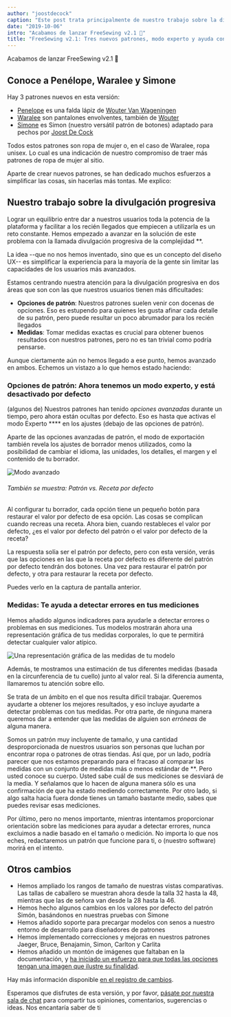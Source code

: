 ```yaml
---
author: "joostdecock"
caption: "Este post trata principalmente de nuestro trabajo sobre la divulgación progresiva. También: ¡Tres nuevos patrones!"
date: "2019-10-06"
intro: "Acabamos de lanzar FreeSewing v2.1 🎉"
title: "FreeSewing v2.1: Tres nuevos patrones, modo experto y ayuda con las medidas"
---
```



Acabamos de lanzar FreeSewing v2.1 🎉

## Conoce a Penélope, Waralee y Simone

Hay 3 patrones nuevos en esta versión:

 - [Penelope](/patterns/penelope) es una falda lápiz de [Wouter Van Wageningen](/users/wouter.vdub)
 - [Waralee](/patterns/waralee) son pantalones envolventes, también de [Wouter](/users/wouter.vdub)
 - [Simone](/patterns/simone) es Simon (nuestro versátil patrón de botones) adaptado para pechos por [Joost De Cock](/users/joost)

Todos estos patrones son ropa de mujer o, en el caso de Waralee, ropa unisex. Lo cual es una indicación de nuestro compromiso de traer más patrones de ropa de mujer al sitio.

Aparte de crear nuevos patrones, se han dedicado muchos esfuerzos a simplificar las cosas, sin hacerlas más tontas. Me explico:

## Nuestro trabajo sobre la divulgación progresiva

Lograr un equilibrio entre dar a nuestros usuarios toda la potencia de la plataforma y facilitar a los recién llegados que empiecen a utilizarla es un reto constante. Hemos empezado a avanzar en la solución de este problema con la llamada divulgación progresiva de la complejidad **.

La idea --que no nos hemos inventado, sino que es un concepto del diseño UX-- es simplificar la experiencia para la mayoría de la gente sin limitar las capacidades de los usuarios más avanzados.

Estamos centrando nuestra atención para la divulgación progresiva en dos áreas que son con las que nuestros usuarios tienen más dificultades:

 - **Opciones de patrón**: Nuestros patrones suelen venir con docenas de opciones. Eso es estupendo para quienes les gusta afinar cada detalle de su patrón, pero puede resultar un poco abrumador para los recién llegados
 - **Medidas**: Tomar medidas exactas es crucial para obtener buenos resultados con nuestros patrones, pero no es tan trivial como podría pensarse.

Aunque ciertamente aún no hemos llegado a ese punto, hemos avanzado en ambos. Echemos un vistazo a lo que hemos estado haciendo:

### Opciones de patrón: Ahora tenemos un modo experto, y está desactivado por defecto

(algunos de) Nuestros patrones han tenido *opciones avanzadas* durante un tiempo, pero ahora están ocultas por defecto. Eso es hasta que activas el modo Experto **** en los ajustes (debajo de las opciones de patrón).

Aparte de las opciones avanzadas de patrón, el modo de exportación también revela los ajustes de borrador menos utilizados, como la posibilidad de cambiar el idioma, las unidades, los detalles, el margen y el contenido de tu borrador.

![Modo avanzado](https://posts.freesewing.org/uploads/recreate_a6e2f9c4d6.png)

<Note> 

###### También se muestra: Patrón vs. Receta por defecto

Al configurar tu borrador, cada opción tiene un pequeño botón para restaurar el valor por defecto de esa opción.
Las cosas se complican cuando recreas una receta. Ahora bien, cuando restableces el valor por defecto, ¿es el valor por defecto del patrón o el valor por defecto de la receta?

La respuesta solía ser el patrón por defecto, pero con esta versión, verás que las opciones en las que la receta por defecto es diferente del patrón por defecto
tendrán dos botones. Una vez para restaurar el patrón por defecto, y otra para restaurar la receta por defecto. 

Puedes verlo en la captura de pantalla anterior.

</Note>

### Medidas: Te ayuda a detectar errores en tus mediciones

Hemos añadido algunos indicadores para ayudarle a detectar errores o problemas en sus mediciones. Tus modelos mostrarán ahora una representación gráfica de tus medidas corporales, lo que te permitirá detectar cualquier valor atípico.

![Una representación gráfica de las medidas de tu modelo](https://posts.freesewing.org/uploads/model_c3fa8fc50c.png)

Además, te mostramos una estimación de tus diferentes medidas (basada en la circunferencia de tu cuello) junto al valor real. Si la diferencia aumenta, llamaremos tu atención sobre ello.

Se trata de un ámbito en el que nos resulta difícil trabajar. Queremos ayudarte a obtener los mejores resultados, y eso incluye ayudarte a detectar problemas con tus medidas. Por otra parte, de ninguna manera queremos dar a entender que las medidas de alguien son *erróneas* de alguna manera.

Somos un patrón muy incluyente de tamaño, y una cantidad desproporcionada de nuestros usuarios son personas que luchan por encontrar ropa o patrones de otras tiendas. Así que, por un lado, podría parecer que nos estamos preparando para el fracaso al comparar las medidas con un conjunto de medidas más o menos estándar de **. Pero usted conoce su cuerpo. Usted sabe cuál de sus mediciones se desviará de la media. Y señalamos que lo hacen de alguna manera sólo es una confirmación de que ha estado mediendo correctamente. Por otro lado, si algo salta hacia fuera donde tienes un tamaño bastante medio, sabes que puedes revisar esas mediciones.

Por último, pero no menos importante, mientras intentamos proporcionar orientación sobre las mediciones para ayudar a detectar errores, nunca excluimos a nadie basado en el tamaño o medición. No importa lo que nos eches, redactaremos un patrón que funcione para ti, o (nuestro software) morirá en el intento.

## Otros cambios

 - Hemos ampliado los rangos de tamaño de nuestras vistas comparativas. Las tallas de caballero se muestran ahora desde la talla 32 hasta la 48, mientras que las de señora van desde la 28 hasta la 46.
 - Hemos hecho algunos cambios en los valores por defecto del patrón Simón, basándonos en nuestras pruebas con Simone
 - Hemos añadido soporte para precargar modelos con senos a nuestro entorno de desarrollo para diseñadores de patrones
 - Hemos implementado correcciones y mejoras en nuestros patrones Jaeger, Bruce, Benajamin, Simon, Carlton y Carlita
 - Hemos añadido un montón de imágenes que faltaban en la documentación, y [ha iniciado un esfuerzo para que todas las opciones tengan una imagen que ilustre su finalidad](https://github.com/freesewing/freesewing.org/issues/190).

Hay más información disponible [en el registro de cambios](https://github.com/freesewing/freesewing/blob/develop/CHANGELOG.md).

Esperamos que disfrutes de esta versión, y por favor, [pásate por nuestra sala de chat](https://discord.freesewing.org/) para compartir tus opiniones, comentarios, sugerencias o ideas. Nos encantaría saber de ti 





